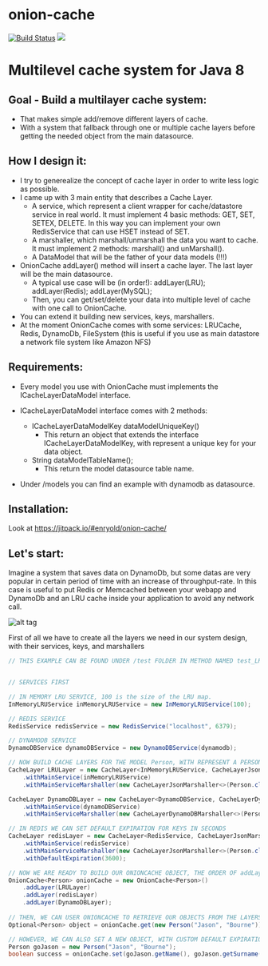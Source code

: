# onion-cache 

[![Build Status](https://travis-ci.org/enryold/onion-cache.svg?branch=develop)](https://travis-ci.org/enryold/onion-cache)
[![](https://jitpack.io/v/enryold/onion-cache.svg)](https://jitpack.io/#enryold/onion-cache)

# Multilevel cache system for Java 8 




## Goal - Build a multilayer cache system:

- That makes simple add/remove different layers of cache.
- With a system that fallback through one or multiple cache layers before getting the needed object from the main datasource.


## How I design it:

- I try to generealize the concept of cache layer in order to write less logic as possible.
- I came up with 3 main entity that describes a Cache Layer.
  + A service, which represent a client wrapper for cache/datastore service in real world. It must implement 4 basic methods: GET, SET, SETEX, DELETE.
    In this way you can implement your own RedisService that can use HSET instead of SET.
  + A marshaller, which marshall/unmarshall the data you want to cache. It must implement 2 methods: marshall() and unMarshall().
  + A DataModel that will be the father of your data models (!!!)
- OnionCache addLayer() method will insert a cache layer. The last layer will be the main datasource.
  + A typical use case will be (in order!):
      addLayer(LRU);
      addLayer(Redis);
      addLayer(MySQL);
  + Then, you can get/set/delete your data into multiple level of cache with one call to OnionCache.
- You can extend it building new services, keys, marshallers.
- At the moment OnionCache comes with some services: LRUCache, Redis, DynamoDb, FileSystem (this is useful if you use as main datastore a network file system like Amazon NFS)


## Requirements:

- Every model you use with OnionCache must implements the ICacheLayerDataModel interface.
- ICacheLayerDataModel interface comes with 2 methods: 
    + ICacheLayerDataModelKey dataModelUniqueKey()
        * This return an object that extends the interface ICacheLayerDataModelKey, with represent a unique key for your data object.
    + String dataModelTableName();
        * This return the model datasource table name.

- Under /models you can find an example with dynamodb as datasource.
    

## Installation:

Look at https://jitpack.io/#enryold/onion-cache/


## Let's start:

Imagine a system that saves data on DynamoDb, but some datas are very popular in certain period of time with an increase of throughput-rate.
In this case is useful to put Redis or Memcached between your webapp and DynamoDb and an LRU cache inside your application to avoid any network call.

![alt tag](https://raw.githubusercontent.com/enryold/onion-cache/develop/onion-cache-bootstrap-structure-example.png)

First of all we have to create all the layers we need in our system design, with their services, keys, and marshallers

```java
// THIS EXAMPLE CAN BE FOUND UNDER /test FOLDER IN METHOD NAMED test_LRU_REDIS_DYNAMODB_FALLBACK()


// SERVICES FIRST

// IN MEMORY LRU SERVICE, 100 is the size of the LRU map. 
InMemoryLRUService inMemoryLRUService = new InMemoryLRUService(100);

// REDIS SERVICE
RedisService redisService = new RedisService("localhost", 6379);

// DYNAMODB SERVICE
DynamoDBService dynamoDBService = new DynamoDBService(dynamodb);

// NOW BUILD CACHE LAYERS FOR THE MODEL Person, WITH REPRESENT A PERSON WITH NAME AND SURNAME PROPERTIES.
CacheLayer LRULayer = new CacheLayer<InMemoryLRUService, CacheLayerJsonMarshaller<Person>, Person>()
    .withMainService(inMemoryLRUService)
    .withMainServiceMarshaller(new CacheLayerJsonMarshaller<>(Person.class, String.class));

CacheLayer DynamoDBLayer = new CacheLayer<DynamoDBService, CacheLayerDynamoDBMarshaller<Person>, Person>()
    .withMainService(dynamoDBService)
    .withMainServiceMarshaller(new CacheLayerDynamoDBMarshaller<>(Person.class, Person.class));

// IN REDIS WE CAN SET DEFAULT EXPIRATION FOR KEYS IN SECONDS
CacheLayer redisLayer = new CacheLayer<RedisService, CacheLayerJsonMarshaller<Person>, Person>()
    .withMainService(redisService)
    .withMainServiceMarshaller(new CacheLayerJsonMarshaller<>(Person.class, String.class))
    .withDefaultExpiration(3600);

// NOW WE ARE READY TO BUILD OUR ONIONCACHE OBJECT, THE ORDER OF addLayer IS IMPORTANT!!
OnionCache<Person> onionCache = new OnionCache<Person>()
    .addLayer(LRULayer)
    .addLayer(redisLayer)
    .addLayer(DynamoDBLayer);
    
// THEN, WE CAN USER ONIONCACHE TO RETRIEVE OUR OBJECTS FROM THE LAYERS. 
Optional<Person> object = onionCache.get(new Person("Jason", "Bourne"));

// HOWEVER, WE CAN ALSO SET A NEW OBJECT, WITH CUSTOM DEFAULT EXPIRATION (This works only in Redis/Memcached)
Person goJason = new Person("Jason", "Bourne");
boolean success = onionCache.set(goJason.getName(), goJason.getSurname(), goJason, 30 );


```

